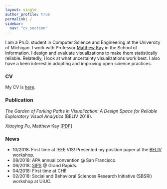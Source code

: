 ```yaml
---
layout: single
author_profile: true
permalink: /
sidebar:
  nav: "cv_section"
---
```




I am a Ph.D. student in Computer Science and Engineering at the University of Michigan. I work with Professor [Matthew Kay](http://mjskay.com/) in the School of Information. I design and evaluate visualizations to make them statistically reliable. Relatedly, I look at what uncertainty visualizations work best. I also have a keen interest in adopting and improving open science practices.

<!-- I am currently thinking about

- Making visual analytics systems more statistically reliable
- Designing and evaluating uncertainty visualizations
- Understanding and improving preregistration
 -->

### CV

My CV is [here]({{"files/pu_cv.pdf"}}).


### Publication

_The Garden of Forking Paths in Visualization: A Design Space for Reliable Exploratory Visual Analytics_ (BELIV 2018).

 _Xiaoying Pu_, Matthew Kay   [[PDF]({{"/files/beliv2018_forking_paths.pdf"}})]

<!-- ![Bucknell computing center]({{ "/assets/img/cover.jpeg" | absolute_url }})   -->

<!-- ### Presentations

- Kay, M.,  __Pu, X.__, and Conrad, F. "Preregistration: Assessing Whether the Pledge Matches the Report''. Presentation at the APA Annual Convention, San Francisco, CA. August 2018.
-  __Pu, X.__ and  Kirby, C.S., "Feasibility of using freshwater mussels to monitor Ba and Sr contamination due to shale gas flowback water in Pennsylvania streams.'' Geological Society of America Abstracts with Programs, Vol. 46, No. 6, p.315. (Poster presentation at 2014 Geological Society of America Annual Meeting in Vancouver, BC.) -->


### News

- 10/2018: First time at IEEE VIS! Presented my position paper at the [BELIV](https://beliv-workshop.github.io/schedule.html) workshop.
- 08/2018: APA annual convention @ San Francisco.
- 06/2018: [SIPS](https://www.improvingpsych.org/SIPS2018/) @ Grand Rapids.
- 04/2018: First time at CHI!
- 02/2018: Social and Behavioral Sciences Research Initiative (SBSRI) workshop at UIUC.
